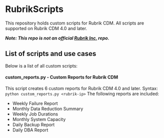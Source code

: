 # RubrikScripts
This repository holds custom scripts for Rubrik CDM.
All scripts are supported on Rubrik CDM 4.0 and later.

**_Note: This repo is not an official [Rubrik Inc.](https://github.com/rubrikinc) repo._**

## List of scripts and use cases
Below is a list of all custom scripts:

#### custom_reports.py - Custom Reports for Rubrik CDM
This script creates 6 custom reports for Rubrik CDM 4.0 and later.
Syntax: `python custom_reports.py <rubrik-ip>`
The following reports are included:
- Weekly Failure Report
- Monthly Data Reduction Summary
- Weekly Job Durations
- Monthly System Capacity
- Daily Backup Report
- Daily DBA Report
